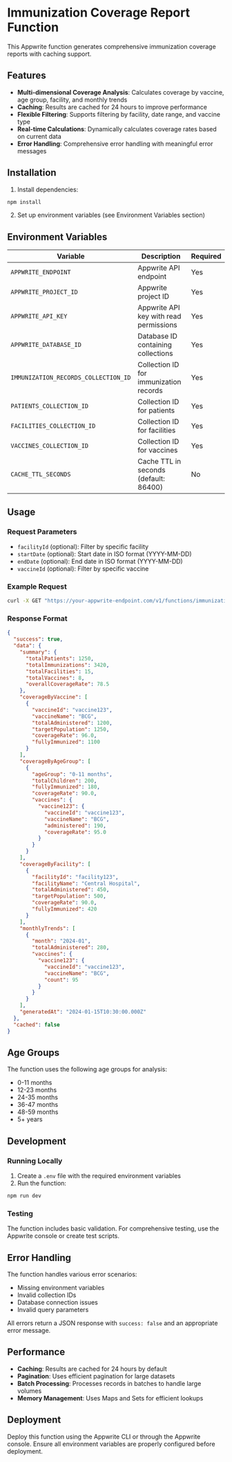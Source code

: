 # Immunization Coverage Report Function

This Appwrite function generates comprehensive immunization coverage reports with caching support.

## Features

- **Multi-dimensional Coverage Analysis**: Calculates coverage by vaccine, age group, facility, and monthly trends
- **Caching**: Results are cached for 24 hours to improve performance
- **Flexible Filtering**: Supports filtering by facility, date range, and vaccine type
- **Real-time Calculations**: Dynamically calculates coverage rates based on current data
- **Error Handling**: Comprehensive error handling with meaningful error messages

## Installation

1. Install dependencies:
```bash
npm install
```

2. Set up environment variables (see Environment Variables section)

## Environment Variables

| Variable | Description | Required |
|----------|-------------|----------|
| `APPWRITE_ENDPOINT` | Appwrite API endpoint | Yes |
| `APPWRITE_PROJECT_ID` | Appwrite project ID | Yes |
| `APPWRITE_API_KEY` | Appwrite API key with read permissions | Yes |
| `APPWRITE_DATABASE_ID` | Database ID containing collections | Yes |
| `IMMUNIZATION_RECORDS_COLLECTION_ID` | Collection ID for immunization records | Yes |
| `PATIENTS_COLLECTION_ID` | Collection ID for patients | Yes |
| `FACILITIES_COLLECTION_ID` | Collection ID for facilities | Yes |
| `VACCINES_COLLECTION_ID` | Collection ID for vaccines | Yes |
| `CACHE_TTL_SECONDS` | Cache TTL in seconds (default: 86400) | No |

## Usage

### Request Parameters

- `facilityId` (optional): Filter by specific facility
- `startDate` (optional): Start date in ISO format (YYYY-MM-DD)
- `endDate` (optional): End date in ISO format (YYYY-MM-DD)
- `vaccineId` (optional): Filter by specific vaccine

### Example Request

```bash
curl -X GET "https://your-appwrite-endpoint.com/v1/functions/immunization-coverage-report/executions?startDate=2024-01-01&endDate=2024-12-31"
```

### Response Format

```json
{
  "success": true,
  "data": {
    "summary": {
      "totalPatients": 1250,
      "totalImmunizations": 3420,
      "totalFacilities": 15,
      "totalVaccines": 8,
      "overallCoverageRate": 78.5
    },
    "coverageByVaccine": [
      {
        "vaccineId": "vaccine123",
        "vaccineName": "BCG",
        "totalAdministered": 1200,
        "targetPopulation": 1250,
        "coverageRate": 96.0,
        "fullyImmunized": 1100
      }
    ],
    "coverageByAgeGroup": [
      {
        "ageGroup": "0-11 months",
        "totalChildren": 200,
        "fullyImmunized": 180,
        "coverageRate": 90.0,
        "vaccines": {
          "vaccine123": {
            "vaccineId": "vaccine123",
            "vaccineName": "BCG",
            "administered": 190,
            "coverageRate": 95.0
          }
        }
      }
    ],
    "coverageByFacility": [
      {
        "facilityId": "facility123",
        "facilityName": "Central Hospital",
        "totalAdministered": 450,
        "targetPopulation": 500,
        "coverageRate": 90.0,
        "fullyImmunized": 420
      }
    ],
    "monthlyTrends": [
      {
        "month": "2024-01",
        "totalAdministered": 280,
        "vaccines": {
          "vaccine123": {
            "vaccineId": "vaccine123",
            "vaccineName": "BCG",
            "count": 95
          }
        }
      }
    ],
    "generatedAt": "2024-01-15T10:30:00.000Z"
  },
  "cached": false
}
```

## Age Groups

The function uses the following age groups for analysis:
- 0-11 months
- 12-23 months
- 24-35 months
- 36-47 months
- 48-59 months
- 5+ years

## Development

### Running Locally

1. Create a `.env` file with the required environment variables
2. Run the function:
```bash
npm run dev
```

### Testing

The function includes basic validation. For comprehensive testing, use the Appwrite console or create test scripts.

## Error Handling

The function handles various error scenarios:
- Missing environment variables
- Invalid collection IDs
- Database connection issues
- Invalid query parameters

All errors return a JSON response with `success: false` and an appropriate error message.

## Performance

- **Caching**: Results are cached for 24 hours by default
- **Pagination**: Uses efficient pagination for large datasets
- **Batch Processing**: Processes records in batches to handle large volumes
- **Memory Management**: Uses Maps and Sets for efficient lookups

## Deployment

Deploy this function using the Appwrite CLI or through the Appwrite console. Ensure all environment variables are properly configured before deployment.